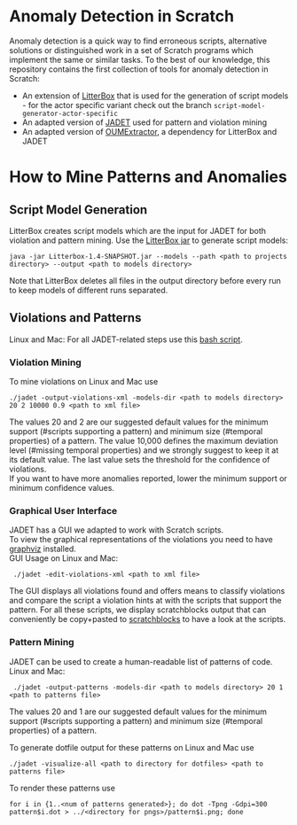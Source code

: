 # Anomaly Detection in Scratch

Anomaly detection is a quick way to find erroneous scripts, alternative solutions or distinguished work in a set of Scratch programs which implement the same or similar tasks. To the best of our knowledge, this repository contains the first collection of tools for anomaly detection in Scratch: 
- An extension of [LitterBox](https://github.com/se2p/LitterBox/) that is used for the generation of script models - for the actor specific variant check out the branch ```script-model-generator-actor-specific```
- An adapted version of [JADET](https://www.st.cs.uni-saarland.de/models/jadet/) used for pattern and violation mining
- An adapted version of [OUMExtractor](https://www.st.cs.uni-saarland.de/models/jadet/), a dependency for LitterBox and JADET


# How to Mine Patterns and Anomalies
## Script Model Generation
LitterBox creates script models which are the input for JADET for both violation and pattern mining.
Use the [LitterBox jar](https://github.com/se2p/scratch-anomalies/blob/master/litterbox/Litterbox-1.4-SNAPSHOT.jar) to generate script models:
```
java -jar Litterbox-1.4-SNAPSHOT.jar --models --path <path to projects directory> --output <path to models directory>
```
Note that LitterBox deletes all files in the output directory before every run to keep models of different runs separated.

## Violations and Patterns
Linux and Mac: For all JADET-related steps use this [bash script](https://github.com/se2p/scratch-anomalies/blob/master/jadet/jadet).
### Violation Mining

To mine violations on Linux and Mac use 
```
./jadet -output-violations-xml -models-dir <path to models directory> 20 2 10000 0.9 <path to xml file>
```
<!--
On Windows use 
```

``` 
-->
The values 20 and 2 are our suggested default values for the minimum support 
(#scripts supporting a pattern) and minimum size (#temporal properties) of a pattern.
The value 10,000 defines the maximum deviation level (#missing temporal properties) 
and we strongly suggest to keep it at its default value. The last value sets the
threshold for the confidence of violations.  
If you want to have more anomalies reported, lower the minimum support or minimum
confidence values.

### Graphical User Interface
JADET has a GUI we adapted to work with Scratch scripts.  
To view the graphical representations of the violations you need to have [graphviz](https://graphviz.org/) installed.  
GUI Usage on Linux and Mac:
```
 ./jadet -edit-violations-xml <path to xml file>
```
<!--
On Windows (we do not support the graphical representation of the violations on Windows yet):
```

``` 
-->
 The GUI displays all violations found and offers means to classify violations 
 and compare the script a violation hints at with the scripts that support the 
 pattern. For all these scripts, we display scratchblocks output that can 
 conveniently be copy+pasted to [scratchblocks](https://scratchblocks.github.io)
 to have a look at the scripts. 

### Pattern Mining
JADET can be used to create a human-readable list of patterns of code.  
Linux and Mac:
```
 ./jadet -output-patterns -models-dir <path to models directory> 20 1 <path to patterns file>
```
<!--
Windows:  
```

```
-->
The values 20 and 1 are our suggested default values for the minimum support 
(#scripts supporting a pattern) and minimum size (#temporal properties) of a pattern.

To generate dotfile output for these patterns on Linux and Mac use
```
./jadet -visualize-all <path to directory for dotfiles> <path to patterns file> 
```
<!--
On Windows use 
```

```
-->
To render these patterns use
```
for i in {1..<num of patterns generated>}; do dot -Tpng -Gdpi=300 pattern$i.dot > ../<directory for pngs>/pattern$i.png; done
```
